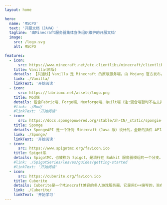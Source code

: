 ```yaml
---
layout: home

hero:
  name: 'MSCPO'
  text: '开服文档（JAVA）'
  tagline: '由Minecraft服务器集体宣传组织维护的开服文档'
  image:
    src: /logo.svg
    alt: MSCPO

features:
  - icon:
      src: https://www.minecraft.net/etc.clientlibs/minecraft/clientlibs/main/resources/favicon.ico
    title: Vanilla(原版)
    details: 【共通线】Vanilla 是 Minecraft 的原版服务端，由 Mojang 官方发布。 它旨在提供最原始的 Minecraft 游戏体验，不包含任何第三方的性能优化或插件支持。<br>*编写中
    link: ./Vanilla/
    linkText: '开始阅读'
  - icon:
      src: https://fabricmc.net/assets/logo.png
    title: Mod端
    details: 包含Fabric端、Forge端、Neoforge端、Quilt端（注:混合端暂时不在支持内;地毯生电端本质上是Fabric端）<br>*编写中
    #link: ./Mod/
    #linkText: '开始阅读'
  - icon:
      src: https://docs.spongepowered.org/stable/zh-CN/_static/spongie-mark-dark.svg
    title: Sponge
    details: SpongeAPI 是一个针对 Minecraft（Java 版）设计的，全新的插件 API。你可以在纯原版的服务器（即 SpongeVanilla）上运行它，也可以在使用 MinecraftForge 的 Mod 服务器（即 SpongeForge）上运行它。<br>*编写中
    link: ./Sponge/
    linkText: '开始阅读'
  - icon:
      src: https://www.spigotmc.org/favicon.ico
    title: Spigot系
    details: SpigotMC，也被称为 Spigot，是流行在 Bukkit 服务器模组的一个分支。 Spigot 是为了提高性能和效率，同时保持与 Bukkit 插件的兼容性。<br>*编写中
    #link: ./SpigotSeries/leaves/guides/getting-started
    #linkText: '开始阅读'
  - icon:
      src: https://cuberite.org/favicon.ico
    title: Cuberite
    details: Cuberite是一个Minecraft兼容的多人游戏服务器，它是用C++编写的，旨在提高内存和CPU的效率，并具有灵活的Lua插件API。Cuberite与Java版Minecraft客户端兼容。
    link: ./Cuberite/
    linkText: '开始学习'
---
```

